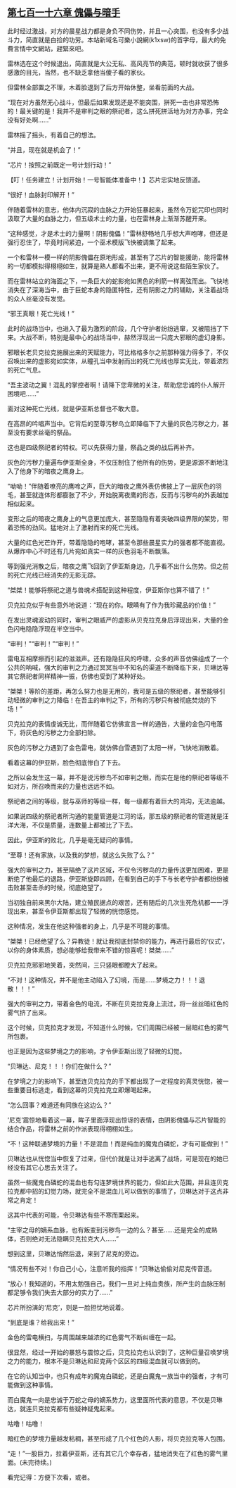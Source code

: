 ## [第七百一十六章 傀儡与暗手](https://www.xxbiquge.com/11_11222/8994237.html)


  此时经过激战，对方的晨星战力都是身负不同伤势，并且一心突围，也没有多少战斗力，简直就是白捡的功劳。本站新域名可樂小說網(k1xsw)的首字母，最大的免費言情中文網站，趕緊來吧。

  雷林选在这个时候退出，简直就是大公无私、高风亮节的典范，顿时就收获了很多感激的目光，当然，也不缺乏拿他当傻子看的家伙。

  但雷林全部置之不理，木着脸退到了后方开始休整，坐看前面的大战。

  “现在对方虽然无心战斗，但最后如果发现还是不能突围，拼死一击也非常恐怖的！最关键的是！我并不是审判之眼的祭祀者，这么拼死拼活地为对方办事，完全没有好处啊……”

  雷林摇了摇头，有着自己的想法。

  “并且，现在就是机会了！”

  “芯片！按照之前既定一号计划行动！”

  【叮！任务建立！计划开始！一号智能体准备中！】芯片忠实地反馈道。

  “很好！血脉封印解开！”

  伴随着雷林的意志，他体内沉寂的血脉之力开始狂暴起来，虽然令万蛇咒印也同时汲取了大量的血脉之力，但五级术士的力量，也在雷林身上渐渐苏醒开来。

  “这种感觉，才是术士的力量啊！阴影傀儡！”雷林舒畅地几乎想大声咆哮，但还是强行忍住了，毕竟时间紧迫，一个巫术模版飞快被调集了起来。

  一个和雷林一模一样的阴影傀儡在原地形成，甚至有了芯片的智能援助，能将雷林的一切都模拟得栩栩如生，就算是熟人都看不出来，更不用说这些陌生家伙了。

  而在雷林站立的海面之下，一条巨大的蛇影宛如黑色的利箭一样离弦而出。飞快地消失在了深海当中，由于巨蛇本身的隐匿特性，还有阴影之力的辅助，关注着战场的众人丝毫没有发觉。

  “邪王真眼！死亡光线！”

  此时的战场当中，也进入了最为激烈的阶段，几个守护者纷纷逃窜，又被阻挡了下来。大战不断，特别是最中心的战场当中，赫然浮现出一只庞大邪眼的虚幻身影。

  邪眼长老贝克拉克施展出来的天赋能力，可比格格多尔之前那种强力得多了，不仅召唤出来的虚影宛如实体，从瞳孔当中发射而出的死亡光线也厚实无比，带着浓烈的死亡气息。

  “吾主波动之翼！混乱的掌控者啊！请降下您卑微的关注，帮助您忠诚的仆人解开困境吧……”

  面对这种死亡光线，就是伊亚斯总督也不敢大意。

  在高昂的吟唱声当中。它背后的至尊污秽鸟立即降临下了大量的灰色污秽之力，甚至没有要求丝毫的祭品。

  这也是四级祭祀者的特权。可以先获得力量，祭品之类的战后再补齐。

  灰色的污秽力量遍布伊亚斯全身，不仅压制住了他所有的伤势，更是源源不断地注入了他身下的暗夜之鹰身上。

  “呦呦！”伴随着嘹亮的鹰啼之声，巨大的暗夜之鹰外表仿佛披上了一层灰色的羽毛，甚至就连体形都膨胀了不少，开始脱离夜鹰的形态，反而与污秽鸟的外表越加相似起来。

  变形之后的暗夜之鹰身上的气息更加庞大，甚至隐隐有着突破四级界限的架势，带着恐怖的劲风。猛地对上了激射而来的死亡光线。

  大量的红色光芒炸开，带着隐隐的咆哮，甚至令那些晨星实力的强者都不能直视。从爆炸中心不时还有几片宛如真实一样的灰色羽毛不断飘落。

  等到强光消散之后，暗夜之鹰飞回到了伊亚斯身边，几乎看不出什么伤势。但之前的死亡光线已经消失的无影无踪。

  “桀桀！能够将祭祀之道与兽魂术搭配到这种程度，伊亚斯你也算不错了！”

  贝克拉克似乎有些意外地说道：“现在的你。眼睛有了作为我珍藏品的价值！”

  在发出灵魂波动的同时，审判之眼威严的虚影从贝克拉克身后浮现出来，大量的金色闪电隐隐浮现在半空当中。

  “审判！”“审判！”“审判！”

  雷电互相摩擦而引起的滋滋声。还有隐隐狂风的呼啸，众多的声音仿佛组成了一个公共的呐喊，强大的审判之力通过冥冥当中不知名的渠道不断降临下来，贝琳达等其它祭祀者同样精神一振，仿佛也受到了某种好处。

  “桀桀！等阶的差距，再怎么努力也是无用的，我可是五级的祭祀者，甚至能够引动轻微的审判之力降临！在吾主的审判之下，所有的污秽只有被彻底焚烧的下场！”

  贝克拉克的表情虔诚无比，而伴随着它仿佛宣言一样的通告，大量的金色闪电落下，将灰色的污秽之力全部扫除。

  灰色的污秽之力遇到了金色雷电，就仿佛白雪遇到了太阳一样，飞快地消散着。

  看着这幕的伊亚斯，脸色彻底惨白了下去。

  之所以会发生这一幕，并不是说污秽鸟不如审判之眼，而实在是他的祭祀者等级不如对方，所召唤而来的力量也远远不如。

  祭祀者之间的等级，就与巫师的等级一样，每一级都有着巨大的鸿沟，无法逾越。

  如果说四级的祭祀者所沟通的能量管道是江河的话，那五级的祭祀者的管道就是汪洋大海，不仅是质量，连数量上都被比了下去。

  因此，伊亚斯的败北，几乎是毫无疑问的事情。

  “至尊！还有家族，以及我的梦想，就这么失败了么？”

  强大的审判之力，甚至隔绝了这片区域，不仅令污秽鸟的力量传送更加困难，更是断绝了他最后的退路，伊亚斯旋即四顾，在看到自己的手下与长老守护者都纷纷被击败甚至击杀的时候，彻底绝望了。

  当初独自前来黑尔大陆，建立殖民据点的艰苦，还有随后的几次生死危机都一一浮现出来，甚至令伊亚斯都出现了轻微的恍惚感觉。

  这种情况，发生在他这种强者的身上，几乎是不可能的事情。

  “桀桀！已经绝望了么？异教徒！就让我彻底封禁你的能力，再进行最后的‘仪式’，以你的身体素质，想必能够给我带来不错的惊喜呢！桀桀……”

  贝克拉克邪邪地笑着，突然间，三只竖眼都瞪大了起来。

  “不对！这种情况，并不是他主动陷入了幻境，而是……梦境之力！！！退散！！！”

  强大的审判之力，带着金色的电流，不断在贝克拉克身上流过，将一丝丝暗红色的雾气挤了出来。

  这个时候，贝克拉克才发现，不知道什么时候，它们周围已经被一层暗红色的雾气所包裹。

  也正是因为这些梦境之力的影响，才令伊亚斯出现了轻微的幻觉。

  “贝琳达、尼克！！！你们在做什么？”

  在梦境之力的影响下，甚至连贝克拉克的手下都出现了一定程度的真灵恍惚，被一些重要目标逃走，看到这幕的贝克拉克立即爆喝起来。

  “怎么回事？难道还有同族在这边么？”

  ‘尼克’震惊地看着这一幕，眸子里面浮现出惊讶的表情，由阴影傀儡与芯片智能的结合作品，将雷林之前的作派表现得栩栩如生。

  “不！这种联通梦境的力量！不是混血！而是纯血的魔鬼白磷蛇，才有可能做到！”

  贝琳达也从恍惚当中恢复了过来，但代价就是让对手逃离了战场，可是现在的她已经没有其它心思去关注了。

  虽然一些魔鬼白磷蛇的混血也有勾连梦境世界的能力，但如此大范围，并且连贝克拉克都中招的幻觉力场，就完全不是混血儿可以做到的事情了，贝琳达对于这点非常之肯定！

  这其中代表的可能，令贝琳达有些不寒而栗起来。

  “主宰之母的嫡系血脉，也有叛变到污秽鸟一边的么？甚至……还是完全的成熟体，否则绝对无法隐瞒贝克拉克大人……”

  想到这里，贝琳达悄然后退，来到了尼克的旁边。

  “情况有些不对！你自己小心，注意听我的指挥！”贝琳达偷偷对尼克传音道。

  “放心！我知道的，不用太勉强自己，我们一旦对上纯血贵族，所产生的血脉压制都足够令我们失去大部分的实力了……”

  芯片所扮演的‘尼克’，则是一脸担忧地说着。

  “到底是谁？给我出来！”

  金色的雷电横扫，与周围越来越浓的红色雾气不断纠缠在一起。

  很显然，经过一开始的暴怒与震惊之后，贝克拉克也认识到了，这种巨量召唤梦境之力的能力，根本不是贝琳达和尼克两个区区的四级混血就可以做到的。

  在它的认知当中，也只有成年的魔鬼白磷蛇，还是白魔鬼一族当中的强者，才有可能做到这种事情。

  而白魔鬼一向是忠诚于万蛇之母的嫡系势力，这里面所代表的意思，不仅是贝琳达，就连贝克拉克都有些疑神疑鬼起来。

  咕噜！咕噜！

  暗红色的梦境力量越发粘稠，甚至形成了几个红色的人影，将贝克拉克等人包围。

  “走！”一股巨力，拉着伊亚斯，还有其它几个幸存者，猛地消失在了红色的雾气里面。(未完待续。)

  看完记得：方便下次看，或者。
